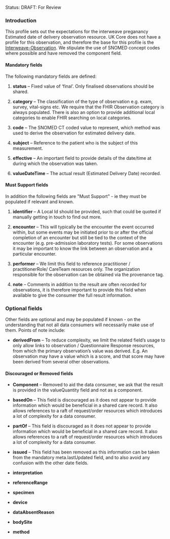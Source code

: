 Status: DRAFT: For Review

### **Introduction**
This profile sets out the expectations for the interweave preganancy Estimated date of delivery observation resource. UK Core does not have a profile for this observation, and therefore the base for this profile is the [Interweave-Observation](https://fhir.interweavedigital.com/r4/structuredefinition-interweave-observation). We stipulate the use of SNOMED concept codes where possible and have removed the component field.

#### **Mandatory fields**
The following mandatory fields are defined:

1. **status** – Fixed value of ‘final’. Only finalised observations should be shared.

2. **category** – The classification of the type of observation e.g. exam, survey, vital-signs etc. We require that the FHIR Observation category is always populated. There is also an option to provide additional local categories to enable FHIR searching on local categories.

3. **code** – The SNOMED CT coded value to represent, which method was used to derive the observation for estimated delivery date.

4. **subject** – Reference to the patient who is the subject of this measurement. 

5. **effective** – An important field to provide details of the date/time at during which the observation was taken.

6. **valueDateTime** – The actual result (Estimated Delivery Date) recorded.

#### **Must Support fields**
In addition the following fields are "Must Support" - ie they must be populated if relevant and known. 

1. **identifier** – A Local Id should be provided, such that could be quoted if manually getting in touch to find out more.

2. **encounter** – This will typically be the encounter the event occurred within, but some events may be initiated prior to or after the official completion of an encounter but still be tied to the context of the encounter (e.g. pre-admission laboratory tests). For some observations it may be important to know the link between an observation and a particular encounter.

3. **performer** – We limit this field to reference practitioner / practitionerRole/ CareTeam resources only. The organization responsible for the observation can be obtained via the provenance tag.

4. **note** – Comments in addition to the result are often recorded for observations, it is therefore important to provide this field when available to give the consumer the full result information.

### **Optional fields**
Other fields are optional and may be populated if known - on the understanding that not all data consumers will necessarily make use of them. Points of note include:

 - **derivedFrom** – To reduce complexity, we limit the related field’s usage to only allow links to observation / Questionnaire Response resources, from which the primary observation’s value was derived. E.g. An observation may have a value which is a score, and that score may have been derived from several other observations.

#### **Discouraged or Removed fields**

 - **Component** – Removed to aid the data consumer, we ask that the result is provided in the valueQuantity field and not as a component.

 - **basedOn** – This field is discouraged as it does not appear to provide information which would be beneficial in a shared care record. It also allows references to a raft of request/order resources which introduces a lot of complexity for a data consumer.
 
 - **partOf** – This field is discouraged as it does not appear to provide information which would be beneficial in a shared care record. It also allows references to a raft of request/order resources which introduces a lot of complexity for a data consumer.

 - **issued** –  This field has been removed as this information can be taken from the mandatory meta.lastUpdated field, and to also avoid any confusion with the other date fields.

 - **interpretation**
 - **referenceRange**
 - **specimen**
 - **device**
 - **dataAbsentReason**
 - **bodySite**
 - **method**
